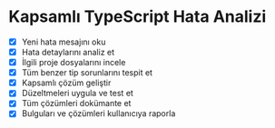 # Kapsamlı TypeScript Hata Analizi

- [x] Yeni hata mesajını oku
- [x] Hata detaylarını analiz et
- [x] İlgili proje dosyalarını incele
- [x] Tüm benzer tip sorunlarını tespit et
- [x] Kapsamlı çözüm geliştir
- [x] Düzeltmeleri uygula ve test et
- [x] Tüm çözümleri dokümante et
- [x] Bulguları ve çözümleri kullanıcıya raporla
